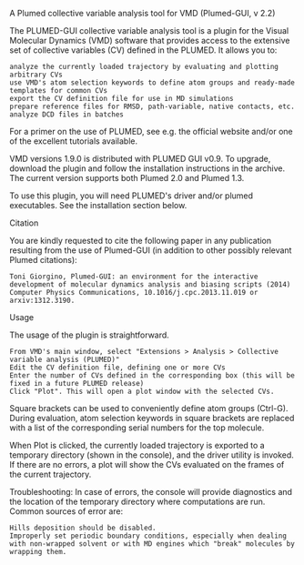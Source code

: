 A Plumed collective variable analysis tool for VMD (Plumed-GUI, v 2.2)

The PLUMED-GUI collective variable analysis tool is a plugin for the Visual Molecular Dynamics (VMD) software that provides access to the extensive set of collective variables (CV) defined in the PLUMED. It allows you to:

    analyze the currently loaded trajectory by evaluating and plotting arbitrary CVs
    use VMD's atom selection keywords to define atom groups and ready-made templates for common CVs
    export the CV definition file for use in MD simulations
    prepare reference files for RMSD, path-variable, native contacts, etc.
    analyze DCD files in batches 

For a primer on the use of PLUMED, see e.g. the official website and/or one of the excellent tutorials available.

VMD versions 1.9.0 is distributed with PLUMED GUI v0.9. To upgrade, download the plugin and follow the installation instructions in the archive. The current version supports both Plumed 2.0 and Plumed 1.3.

To use this plugin, you will need PLUMED's driver and/or plumed executables. See the installation section below.

Citation

You are kindly requested to cite the following paper in any publication resulting from the use of Plumed-GUI (in addition to other possibly relevant Plumed citations):

    Toni Giorgino, Plumed-GUI: an environment for the interactive development of molecular dynamics analysis and biasing scripts (2014) Computer Physics Communications, 10.1016/j.cpc.2013.11.019 or arxiv:1312.3190. 

Usage

The usage of the plugin is straightforward.

    From VMD's main window, select "Extensions > Analysis > Collective variable analysis (PLUMED)"
    Edit the CV definition file, defining one or more CVs
    Enter the number of CVs defined in the corresponding box (this will be fixed in a future PLUMED release)
    Click "Plot". This will open a plot window with the selected CVs. 

Square brackets can be used to conveniently define atom groups (Ctrl-G). During evaluation, atom selection keywords in square brackets are replaced with a list of the corresponding serial numbers for the top molecule.

When Plot is clicked, the currently loaded trajectory is exported to a temporary directory (shown in the console), and the driver utility is invoked. If there are no errors, a plot will show the CVs evaluated on the frames of the current trajectory.

Troubleshooting: In case of errors, the console will provide diagnostics and the location of the temporary directory where computations are run. Common sources of error are:

    Hills deposition should be disabled.
    Improperly set periodic boundary conditions, especially when dealing with non-wrapped solvent or with MD engines which "break" molecules by wrapping them. 
